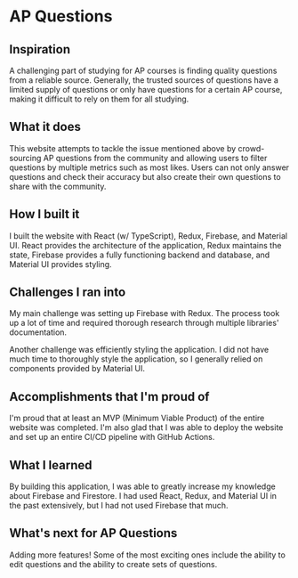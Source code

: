 # AP Questions

## Inspiration

A challenging part of studying for AP courses is finding quality questions from a reliable source. Generally, the trusted sources of questions have a limited supply of questions or only have questions for a certain AP course, making it difficult to rely on them for all studying.

## What it does

This website attempts to tackle the issue mentioned above by crowd-sourcing AP questions from the community and allowing users to filter questions by multiple metrics such as most likes. Users can not only answer questions and check their accuracy but also create their own questions to share with the community.

## How I built it

I built the website with React (w/ TypeScript), Redux, Firebase, and Material UI. React provides the architecture of the application, Redux maintains the state, Firebase provides a fully functioning backend and database, and Material UI provides styling.

## Challenges I ran into

My main challenge was setting up Firebase with Redux. The process took up a lot of time and required thorough research through multiple libraries' documentation.

Another challenge was efficiently styling the application. I did not have much time to thoroughly style the application, so I generally relied on components provided by Material UI.

## Accomplishments that I'm proud of

I'm proud that at least an MVP (Minimum Viable Product) of the entire website was completed. I'm also glad that I was able to deploy the website and set up an entire CI/CD pipeline with GitHub Actions.

## What I learned

By building this application, I was able to greatly increase my knowledge about Firebase and Firestore. I had used React, Redux, and Material UI in the past extensively, but I had not used Firebase that much.

## What's next for AP Questions

Adding more features! Some of the most exciting ones include the ability to edit questions and the ability to create sets of questions.
